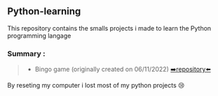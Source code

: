## Python-learning
This repository contains the smalls projects i made to learn the Python programming langage 

### Summary : 
>   - Bingo game (originally created on 06/11/2022) [➡️repository⬅️](https://github.com/EloiD-R/little-sides-projects/tree/main/Python/bingo-in-python)

By reseting my computer i lost most of my python projects 😢
